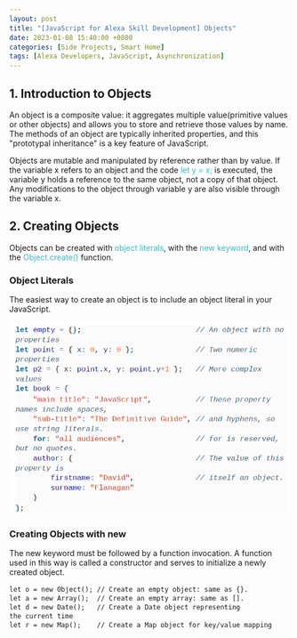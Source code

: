 ```yaml
---
layout: post
title: "[JavaScript for Alexa Skill Development] Objects"
date: 2023-01-08 15:40:00 +0800
categories: [Side Projects, Smart Home]
tags: [Alexa Developers, JavaScript, Asynchronization]
---
```


## 1. Introduction to Objects
An object is a composite value: it aggregates multiple value(primitive values or other objects) and allows you to store and retrieve those values by name. The methods of an object are typically inherited properties, and this "prototypal inheritance" is a key feature of JavaScript.

Objects are mutable and manipulated by reference rather than by value. If the variable x refers to an object and the code <span style="color:#3ababa">let y = x;</span> is executed, the variable y holds a reference to the same object, not a copy of that object. Any modifications to the object through variable y are also visible through the variable x.


## 2. Creating Objects
Objects can be created with <span style="color:#3ababa">object literals</span>, with the <span style="color:#3ababa">new keyword</span>, and with the <span style="color:#3ababa">Object.create()</span> function.

### Object Literals
The easiest way to create an object is to include an object literal in your JavaScript.

<img src="/assets/img/JavaScript/object_0.PNG" alt="promise example" width="500"/> 

### Creating Objects with new
The new keyword must be followed by a function invocation. A function used in this way is called a constructor and serves to initialize a newly created object.

```
let o = new Object(); // Create an empty object: same as {}.
let a = new Array();  // Create an empty array: same as [].
let d = new Date();   // Create a Date object representing
the current time
let r = new Map();    // Create a Map object for key/value mapping
```


